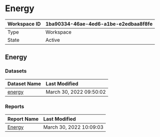 



# Energy

|Workspace ID|1ba90334-46ae-4ed6-a1be-e2edbaa8f8fe|
| :--- | :--- |
|Type|Workspace|
|State|Active|

## Energy

### Datasets

|Dataset Name|Last Modified|
| :--- | :--- |
|[energy](../Datasets/energy.md)|March 30, 2022 09:50:02|

### Reports

|Report Name|Last Modified|
| :--- | :--- |
|[Energy](../Reports/Energy.md)|March 30, 2022 10:09:03|

